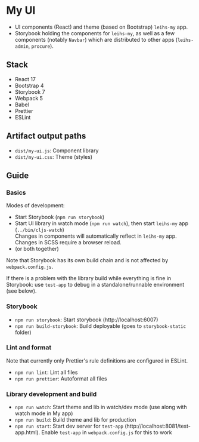 # My UI

- UI components (React) and theme (based on Bootstrap) `leihs-my` app.
- Storybook holding the components for `leihs-my`, as well as a few components (notably `Navbar`) which are distributed to other apps (`leihs-admin`, `procure`).

## Stack

- React 17
- Bootstrap 4
- Storybook 7
- Webpack 5
- Babel
- Prettier
- ESLint

## Artifact output paths

- `dist/my-ui.js`: Component library
- `dist/my-ui.css`: Theme (styles)

## Guide

### Basics

Modes of development:

- Start Storybook (`npm run storybook`)
- Start UI library in watch mode (`npm run watch`), then start `leihs-my` app (`../bin/cljs-watch`)  
  Changes in components will automatically reflect in `leihs-my` app. Changes in SCSS require a browser reload.
- (or both together)

Note that Storybook has its own build chain and is not affected by `webpack.config.js`.

If there is a problem with the library build while everything is fine in Storybook: use `test-app` to debug in a standalone/runnable environment (see below).

### Storybook

- `npm run storybook`: Start storybook (http://localhost:6007)
- `npm run build-storybook`: Build deployable (goes to `storybook-static` folder)

### Lint and format

Note that currently only Prettier's rule definitions are configured in ESLint.

- `npm run lint`: Lint all files
- `npm run prettier`: Autoformat all files

### Library development and build

- `npm run watch`: Start theme and lib in watch/dev mode (use along with watch mode in My app)
- `npm run build`: Build theme and lib for production
- `npm run start`: Start dev server for `test-app` (http://localhost:8081/test-app.html). Enable `test-app` in `webpack.config.js` for this to work
